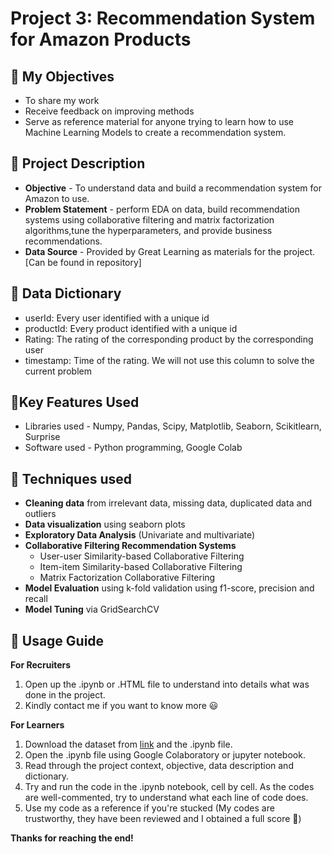 # Project 3: Recommendation System for Amazon Products

## 🎯 My Objectives
* To share my work
* Receive feedback on improving methods
* Serve as reference material for anyone trying to learn how to use Machine Learning Models to create a recommendation system.

## 📓 Project Description 
* **Objective** - To understand data and build a recommendation system for Amazon to use.
* **Problem Statement** - perform EDA on data, build recommendation systems using collaborative filtering and matrix factorization algorithms,tune the hyperparameters, and provide business recommendations.
* **Data Source** - Provided by Great Learning as materials for the project. [Can be found in repository]

## 📓 Data Dictionary
* userId: Every user identified with a unique id
* productId: Every product identified with a unique id
* Rating: The rating of the corresponding product by the corresponding user
* timestamp: Time of the rating. We will not use this column to solve the current problem

## 📓Key Features Used
* Libraries used - Numpy, Pandas, Scipy, Matplotlib, Seaborn, Scikitlearn, Surprise
* Software used - Python programming, Google Colab

## 📓 Techniques used
* **Cleaning data** from irrelevant data, missing data, duplicated data and outliers
* **Data visualization** using seaborn plots
* **Exploratory Data Analysis** (Univariate and multivariate)
* **Collaborative Filtering Recommendation Systems**
  * User-user Similarity-based Collaborative Filtering
  * Item-item Similarity-based Collaborative Filtering
  * Matrix Factorization Collaborative Filtering
* **Model Evaluation** using k-fold validation using f1-score, precision and recall
* **Model Tuning** via GridSearchCV

## 📓 Usage Guide
**For Recruiters**
1. Open up the .ipynb or .HTML file to understand into details what was done in the project.
2. Kindly contact me if you want to know more 😃

**For Learners**
1. Download the dataset from [link](https://drive.google.com/file/d/1GauB1_L0di4GyZ1ig71tsps8Wn7aEoi3/view?usp=drive_link) and the .ipynb file.
2. Open the .ipynb file using Google Colaboratory or jupyter notebook.
3. Read through the project context, objective, data description and dictionary.
4. Try and run the code in the .ipynb notebook, cell by cell. As the codes are well-commented, try to understand what each line of code does.
5. Use my code as a reference if you're stucked (My codes are trustworthy, they have been reviewed and I obtained a full score 🥇)

**Thanks for reaching the end!**

